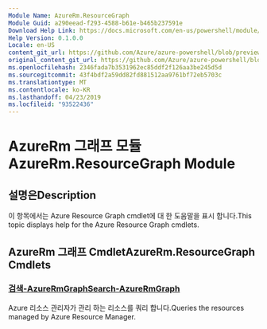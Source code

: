 ```yaml
---
Module Name: AzureRm.ResourceGraph
Module Guid: a290eead-f293-4588-b61e-b465b237591e
Download Help Link: https://docs.microsoft.com/en-us/powershell/module/azurerm.resourcegraph
Help Version: 0.1.0.0
Locale: en-US
content_git_url: https://github.com/Azure/azure-powershell/blob/preview/src/ResourceManager/ResourceGraph/Commands.ResourceGraph/help/AzureRm.ResourceGraph.md
original_content_git_url: https://github.com/Azure/azure-powershell/blob/preview/src/ResourceManager/ResourceGraph/Commands.ResourceGraph/help/AzureRm.ResourceGraph.md
ms.openlocfilehash: 2346fada7b3531962ec85ddf2f126aa3be245d5d
ms.sourcegitcommit: 43f4bdf2a59dd82fd881512aa9761bf72eb5703c
ms.translationtype: MT
ms.contentlocale: ko-KR
ms.lasthandoff: 04/23/2019
ms.locfileid: "93522436"
---
```

# <span data-ttu-id="626a8-101">AzureRm 그래프 모듈</span><span class="sxs-lookup"><span data-stu-id="626a8-101">AzureRm.ResourceGraph Module</span></span>
## <span data-ttu-id="626a8-102">설명은</span><span class="sxs-lookup"><span data-stu-id="626a8-102">Description</span></span>
<span data-ttu-id="626a8-103">이 항목에서는 Azure Resource Graph cmdlet에 대 한 도움말을 표시 합니다.</span><span class="sxs-lookup"><span data-stu-id="626a8-103">This topic displays help for the Azure Resource Graph cmdlets.</span></span>

## <span data-ttu-id="626a8-104">AzureRm 그래프 Cmdlet</span><span class="sxs-lookup"><span data-stu-id="626a8-104">AzureRm.ResourceGraph Cmdlets</span></span>
### [<span data-ttu-id="626a8-105">검색-AzureRmGraph</span><span class="sxs-lookup"><span data-stu-id="626a8-105">Search-AzureRmGraph</span></span>](Search-AzureRmGraph.md)
<span data-ttu-id="626a8-106">Azure 리소스 관리자가 관리 하는 리소스를 쿼리 합니다.</span><span class="sxs-lookup"><span data-stu-id="626a8-106">Queries the resources managed by Azure Resource Manager.</span></span>

